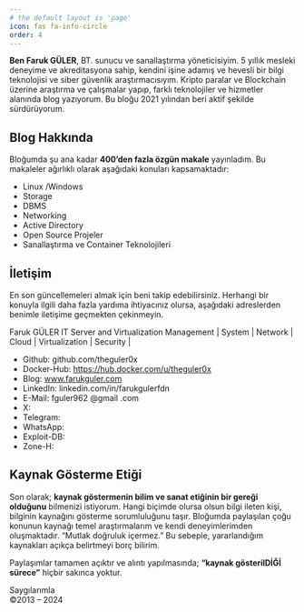 ```yaml
---
# the default layout is 'page'
icon: fas fa-info-circle
order: 4
---
```



**Ben Faruk GÜLER**, BT. sunucu ve sanallaştırma yöneticisiyim. 5 yıllık mesleki deneyime ve akreditasyona sahip, kendini işine adamış ve hevesli bir bilgi teknolojisi ve siber güvenlik araştırmacısıyım. Kripto paralar ve Blockchain üzerine araştırma ve çalışmalar yapıp, farklı teknolojiler ve hizmetler alanında blog yazıyorum. Bu bloğu 2021 yılından beri aktif şekilde sürdürüyorum.

## Blog Hakkında

Bloğumda şu ana kadar **400’den fazla özgün makale** yayınladım. Bu makaleler ağırlıklı olarak aşağıdaki konuları kapsamaktadır:
- Linux /Windows
- Storage
- DBMS
- Networking
- Active Directory
- Open Source Projeler
- Sanallaştırma ve Container Teknolojileri

## İletişim

En son güncellemeleri almak için beni takip edebilirsiniz. Herhangi bir konuyla ilgili daha fazla yardıma ihtiyacınız olursa, aşağıdaki adreslerden benimle iletişime geçmekten çekinmeyin.

Faruk GÜLER
IT Server and Virtualization Management
| System | Network | Cloud | Virtualization | Security |

- Github: github.com/theguler0x
- Docker-Hub: https://hub.docker.com/u/theguler0x
- Blog: www.farukguler.com
- LinkedIn: linkedin.com/in/farukgulerfdn
- E-Mail: fguler962 @gmail .com
- X:
- Telegram:
- WhatsApp:
- Exploit-DB:
- Zone-H:

## Kaynak Gösterme Etiği

Son olarak; **kaynak göstermenin bilim ve sanat etiğinin bir gereği olduğunu** bilmenizi istiyorum. Hangi biçimde olursa olsun bilgi ileten kişi, bilginin kaynağını gösterme sorumluluğunu taşır. Bloğumda paylaşılan çoğu konunun kaynağı temel araştırmalarım ve kendi deneyimlerimden oluşmaktadır. “Mutlak doğruluk içermez.” Bu sebeple, yararlandığım kaynakları açıkça belirtmeyi borç bilirim. 

Paylaşımlar tamamen açıktır ve alıntı yapılmasında; **“kaynak gösterilDİĞİ sürece”** hiçbir sakınca yoktur.

Saygılarımla  
©2013 – 2024
